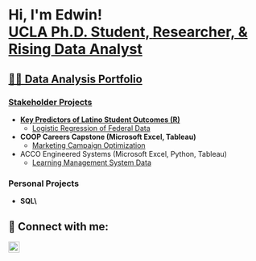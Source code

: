 <h1>Hi, I'm Edwin! <br/><a href="https://github.com/ezamora0646">UCLA Ph.D. Student, <a href="https://www.linkedin.com/in/edwin-zamora-/"> Researcher, & Rising Data Analyst</h1>

<h2>👨‍💻 Data Analysis Portfolio</h2>
<h3>Stakeholder Projects</h3>

- <b>Key Predictors of Latino Student Outcomes (R)</b>
  - [Logistic Regression of Federal Data](https://github.com/ezamora0646/ECLSK-11)
- <b>COOP Careers Capstone (Microsoft Excel, Tableau)</b>
  - [Marketing Campaign Optimization]()
- ACCO Engineered Systems (Microsoft Excel, Python, Tableau)
  - [Learning Management System Data](https://github.com/ezamora0646/LMS-Data)

<h3>Personal Projects</h3>

- <b>SQL<b>\

<h2> 🤳 Connect with me:</h2>

[<img align="left" alt="JoshMadakor | LinkedIn" width="22px" src="https://cdn.jsdelivr.net/npm/simple-icons@v3/icons/linkedin.svg" />][linkedin]

[linkedin]: https://github.com/ezamora0646

<!--
**joshmadakor1/joshmadakor1** is a ✨ _special_ ✨ repository because its `README.md` (this file) appears on your GitHub profile.

Here are some ideas to get you started:

- 🔭 I’m currently working on ...
- 🌱 I’m currently learning ...
- 👯 I’m looking to collaborate on ...
- 🤔 I’m looking for help with ...
- 💬 Ask me about ...
- 📫 How to reach me: ...
- 😄 Pronouns: ...
- ⚡ Fun fact: ...
-->
